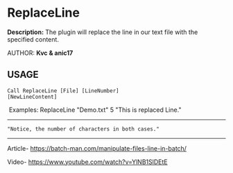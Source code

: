 # ReplaceLine
**Description:**
The plugin will replace the line in our text file with the specified content.

AUTHOR:	**Kvc & anic17**

## USAGE

<code>Call ReplaceLine [File] [LineNumber] [NewLineContent]</code>

​	Examples: 		ReplaceLine "Demo.txt" 5 "This is replaced Line."



----

	"Notice, the number of characters in both cases."
----

Article- https://batch-man.com/manipulate-files-line-in-batch/

Video- https://www.youtube.com/watch?v=YlNB1SlDEtE

